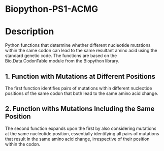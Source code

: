 # Biopython-PS1-ACMG

# Description

Python functions that determine whether different nucleotide mutations within the same codon can lead to the same resultant amino acid using the standard genetic code. The functions are based on the Bio.Data.CodonTable module from the Biopython library.

## 1. Function with Mutations at Different Positions
The first function identifies pairs of mutations within different nucleotide positions of the same codon that both lead to the same amino acid change.

## 2. Function withs Mutations Including the Same Position
The second function expands upon the first by also considering mutations at the same nucleotide position, essentially identifying all pairs of mutations that result in the same amino acid change, irrespective of their position within the codon.




